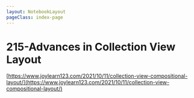 ```yaml
---
layout: NotebookLayout
pageClass: index-page
---
```


# 215-Advances in Collection View Layout

[https://www.joylearn123.com/2021/10/11/collection-view-compositional-layout/](https://www.joylearn123.com/2021/10/11/collection-view-compositional-layout/)

